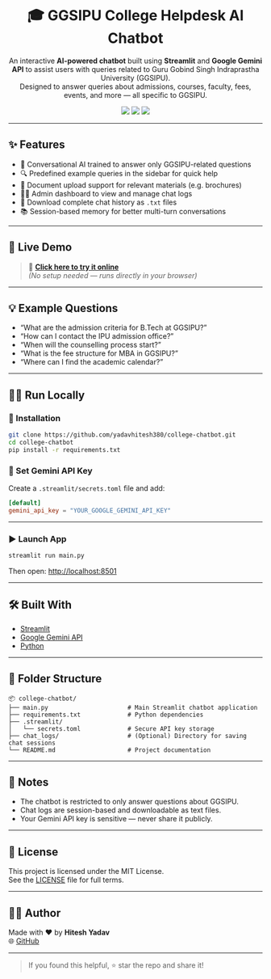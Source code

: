 
<h1 align="center">🎓 GGSIPU College Helpdesk AI Chatbot</h1>

<p align="center">
  An interactive <strong>AI-powered chatbot</strong> built using <strong>Streamlit</strong> and <strong>Google Gemini API</strong> to assist users with queries related to Guru Gobind Singh Indraprastha University (GGSIPU).<br>
  Designed to answer queries about admissions, courses, faculty, fees, events, and more — all specific to GGSIPU.
</p>

<p align="center">
  <img src="https://img.shields.io/badge/Built%20With-Streamlit-FF4B4B?style=for-the-badge&logo=streamlit&logoColor=white"/>
  <img src="https://img.shields.io/badge/Powered%20By-Gemini%20AI-blue?style=for-the-badge"/>
  <img src="https://img.shields.io/badge/Made%20by-Hitesh%20Yadav-blueviolet?style=for-the-badge"/>
</p>

---

## ✨ Features

- 💬 Conversational AI trained to answer only GGSIPU-related questions
- 🔍 Predefined example queries in the sidebar for quick help
- 📄 Document upload support for relevant materials (e.g. brochures)
- 🧑‍💼 Admin dashboard to view and manage chat logs
- 💾 Download complete chat history as `.txt` files
- 📚 Session-based memory for better multi-turn conversations

---

## 🚀 Live Demo

> 🔗 **[Click here to try it online](https://college-chatbox-vfpnvcksnwok43ka6qcvhh.streamlit.app/)**  
> *(No setup needed — runs directly in your browser)*

---

## 💡 Example Questions

- “What are the admission criteria for B.Tech at GGSIPU?”
- “How can I contact the IPU admission office?”
- “When will the counselling process start?”
- “What is the fee structure for MBA in GGSIPU?”
- “Where can I find the academic calendar?”

---

## 🧑‍💻 Run Locally

### 🔧 Installation

```bash
git clone https://github.com/yadavhitesh380/college-chatbot.git
cd college-chatbot
pip install -r requirements.txt
```

### 🔐 Set Gemini API Key

Create a `.streamlit/secrets.toml` file and add:

```toml
[default]
gemini_api_key = "YOUR_GOOGLE_GEMINI_API_KEY"
```

---

### ▶ Launch App

```bash
streamlit run main.py
```

Then open: [http://localhost:8501](http://localhost:8501)

---

## 🛠 Built With

* [Streamlit](https://streamlit.io)
* [Google Gemini API](https://developers.generativeai.google/)
* [Python](https://www.python.org/)
---

## 📁 Folder Structure

```
📦 college-chatbot/
├── main.py                      # Main Streamlit chatbot application
├── requirements.txt             # Python dependencies
├── .streamlit/
│   └── secrets.toml             # Secure API key storage
├── chat_logs/                   # (Optional) Directory for saving chat sessions
└── README.md                    # Project documentation
```

---

## 🔐 Notes

- The chatbot is restricted to only answer questions about GGSIPU.
- Chat logs are session-based and downloadable as text files.
- Your Gemini API key is sensitive — never share it publicly.

---

## 📜 License

This project is licensed under the MIT License.  
See the [LICENSE](LICENSE) file for full terms.

---

## 👨‍💻 Author

Made with ❤️ by **Hitesh Yadav**  
🌐 [GitHub](https://github.com/yadavhitesh380)

---

> If you found this helpful, ⭐ star the repo and share it!
